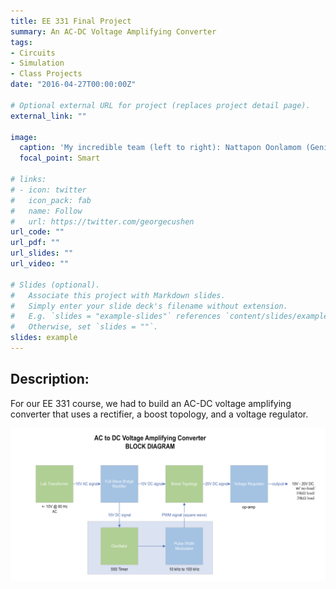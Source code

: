 ```yaml
---
title: EE 331 Final Project
summary: An AC-DC Voltage Amplifying Converter
tags:
- Circuits
- Simulation
- Class Projects
date: "2016-04-27T00:00:00Z"

# Optional external URL for project (replaces project detail page).
external_link: ""

image:
  caption: 'My incredible team (left to right): Nattapon Oonlamom (Genie), Ewan Lister, and Jarod Marshel'
  focal_point: Smart

# links:
# - icon: twitter
#   icon_pack: fab
#   name: Follow
#   url: https://twitter.com/georgecushen
url_code: ""
url_pdf: ""
url_slides: ""
url_video: ""

# Slides (optional).
#   Associate this project with Markdown slides.
#   Simply enter your slide deck's filename without extension.
#   E.g. `slides = "example-slides"` references `content/slides/example-slides.md`.
#   Otherwise, set `slides = ""`.
slides: example
---
```


## Description:

For our EE 331 course, we had to build an AC-DC voltage amplifying converter that uses a rectifier, a boost topology, and a voltage regulator.

![block diagram](./block_diagram.png)